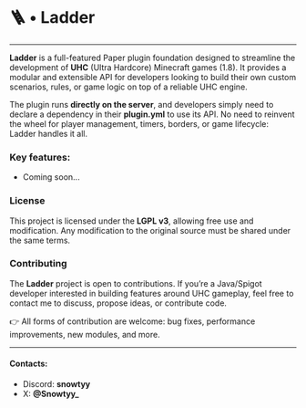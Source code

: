 # 🪜 • Ladder

---

**Ladder** is a full-featured Paper plugin foundation designed to streamline the development of **UHC** (Ultra Hardcore) Minecraft games (1.8).
It provides a modular and extensible API for developers looking to build their own custom scenarios, rules, or game logic on top of a reliable UHC engine.

The plugin runs **directly on the server**, and developers simply need to declare a dependency in their **plugin.yml** to use its API.
No need to reinvent the wheel for player management, timers, borders, or game lifecycle: Ladder handles it all.

### Key features:
- Coming soon...

### License

This project is licensed under the **LGPL v3**, allowing free use and modification.
Any modification to the original source must be shared under the same terms.

### Contributing

The **Ladder** project is open to contributions.
If you’re a Java/Spigot developer interested in building features around UHC gameplay, feel free to contact me to discuss, propose ideas, or contribute code.

👉 All forms of contribution are welcome: bug fixes, performance improvements, new modules, and more.

---

#### Contacts: 
- Discord: **snowtyy**
- X: **@Snowtyy_**